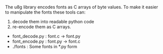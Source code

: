 
The u8g library encodes fonts as C arrays of byte values.
To make it easier to manipulate the fonts these tools can:

1. decode them into readable python code
2. re-encode them as C arrays.

* font_decode.py : font.c -> font.py
* font_encode.py : font.py -> font.c
* ./fonts : Some fonts in *.py form
